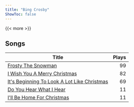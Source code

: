```yaml
---
title: "Bing Crosby"
ShowToc: false
---
```


{{< more >}}

## Songs
Title | Plays 
----- | -----: 
[Frosty The Snowman](/songs/frosty-the-snowman) | 99
[I Wish You A Merry Christmas](/songs/i-wish-you-a-merry-christmas) | 82
[It's Beginning To Look A Lot Like Christmas](/songs/its-beginning-to-look-a-lot-like-christmas) | 69
[Do You Hear What I Hear](/songs/do-you-hear-what-i-hear) | 11
[I'll Be Home For Christmas](/songs/ill-be-home-for-christmas) | 11

